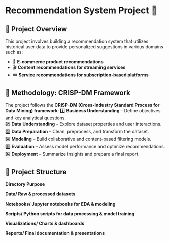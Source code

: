 # Recommendation System Project 🚀

## 📌 Project Overview
This project involves building a recommendation system that utilizes historical user data to provide personalized suggestions in various domains such as:
- 🛒 **E-commerce product recommendations**
- 🎬 **Content recommendations for streaming services**
- 🎟️ **Service recommendations for subscription-based platforms**

## 🔄 Methodology: CRISP-DM Framework
The project follows the **CRISP-DM (Cross-Industry Standard Process for Data Mining) framework**:
1️⃣ **Business Understanding** – Define objectives and key analytical questions.  
2️⃣ **Data Understanding** – Explore dataset properties and user interactions.  
3️⃣ **Data Preparation** – Clean, preprocess, and transform the dataset.  
4️⃣ **Modeling** – Build collaborative and content-based filtering models.  
5️⃣ **Evaluation** – Assess model performance and optimize recommendations.  
6️⃣ **Deployment** – Summarize insights and prepare a final report.  

## 📂 Project Structure

**Directory	Purpose**

**Data/	Raw & processed datasets**

**Notebooks/	Jupyter notebooks for EDA & modeling**

**Scripts/	Python scripts for data processing & model training**

**Visualizations/	Charts & dashboards**

**Reports/	Final documentation & presentations**
